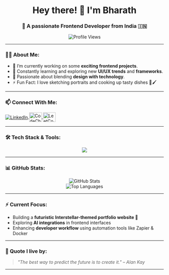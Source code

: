 <h1 align="center">Hey there! 👋 I'm Bharath</h1>
<h3 align="center">🚀 A passionate Frontend Developer from India 🇮🇳</h3>

<p align="center">
  <img src="https://komarev.com/ghpvc/?username=bharath2005k&label=👀+Profile+Views&color=0e75b6&style=flat-square" alt="Profile Views" />
</p>

---

### 👨‍💻 About Me:
- 🔭 I’m currently working on some **exciting frontend projects**.
- 🌱 Constantly learning and exploring new **UI/UX trends** and **frameworks**.
- 🧠 Passionate about blending **design with technology**.
- ⚡ Fun Fact: I love sketching portraits and cooking up tasty dishes 🍳🖌️

---

### 📫 Connect With Me:
<p align="left">
  <a href="https://linkedin.com/in/bharath kumar" target="blank">
    <img align="center" src="https://skillicons.dev/icons?i=linkedin" alt="LinkedIn" />
  </a>
  <a href="https://www.codechef.com/users/chunk_mirth_30" target="blank">
    <img align="center" src="https://cdn.jsdelivr.net/npm/simple-icons@3.1.0/icons/codechef.svg" alt="CodeChef" height="30" width="40" />
  </a>
  <a href="https://www.leetcode.com/bharath_05" target="blank">
    <img align="center" src="https://raw.githubusercontent.com/rahuldkjain/github-profile-readme-generator/master/src/images/icons/Social/leet-code.svg" alt="LeetCode" height="30" width="40" />
  </a>
</p>

---

### 🛠️ Tech Stack & Tools:
<p align="center">
  <img src="https://skillicons.dev/icons?i=html,css,js,react,python,django,java,php,nodejs,mongodb,mysql,postgres,figma,framer,androidstudio,aws,docker,kubernetes,postman,photoshop,unity,zapier" />
</p>

---

### 📊 GitHub Stats:
<p align="center">
  <img src="https://github-readme-stats.vercel.app/api?username=bharath2005k&show_icons=true&theme=tokyonight&locale=en" alt="GitHub Stats" />
  <br/>
  <img src="https://github-readme-stats.vercel.app/api/top-langs?username=bharath2005k&show_icons=true&locale=en&layout=compact&theme=tokyonight" alt="Top Languages" />
</p>

---

### ⚡ Current Focus:
- Building a **futuristic Interstellar-themed portfolio website 🌌**
- Exploring **AI integrations** in frontend interfaces
- Enhancing **developer workflow** using automation tools like Zapier & Docker

---

### 🧠 Quote I live by:
> *"The best way to predict the future is to create it." – Alan Kay*

---

